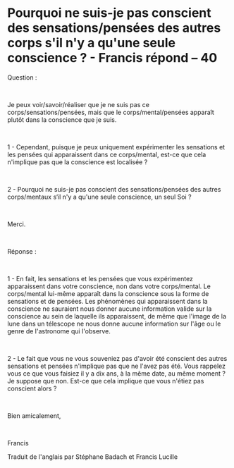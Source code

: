 # Pourquoi ne suis-je pas conscient des sensations/pensées des autres corps s'il n'y a qu'une seule conscience ? - Francis répond – 40

Question :  

&nbsp;  

Je peux voir/savoir/r&eacute;aliser que je ne suis pas ce corps/sensations/pens&eacute;es, mais que le corps/mental/pens&eacute;es appara&icirc;t plut&ocirc;t dans la conscience que je suis.  

&nbsp;  

1 - Cependant, puisque je peux uniquement exp&eacute;rimenter les sensations et les pens&eacute;es qui apparaissent dans ce corps/mental, est-ce que cela n'implique pas que la conscience est localis&eacute;e ?  

&nbsp;  

2 - Pourquoi ne suis-je pas conscient des sensations/pens&eacute;es des autres corps/mentaux s&lsquo;il n'y a qu'une seule conscience, un seul Soi ?  

&nbsp;  

Merci.  

&nbsp;  

R&eacute;ponse :  

&nbsp;  

1 - En fait, les sensations et les pens&eacute;es que vous exp&eacute;rimentez apparaissent dans votre conscience, non dans votre corps/mental. Le corps/mental lui-m&ecirc;me appara&icirc;t dans la conscience sous la forme de sensations et de pens&eacute;es. Les ph&eacute;nom&egrave;nes qui apparaissent dans la conscience ne sauraient nous donner aucune information valide sur la conscience au sein de laquelle ils apparaissent, de m&ecirc;me que l'image de la lune dans un t&eacute;lescope ne nous donne aucune information sur l'&acirc;ge ou le genre de l'astronome qui l'observe.  

&nbsp;  

2 - Le fait que vous ne vous souveniez pas d'avoir &eacute;t&eacute; conscient des autres sensations et pens&eacute;es n'implique pas que ne l'avez pas &eacute;t&eacute;. Vous rappelez vous ce que vous faisiez il y a dix ans, &agrave; la m&ecirc;me date, au m&ecirc;me moment ? Je suppose que non. Est-ce que cela implique que vous n'&eacute;tiez pas conscient alors ?  

&nbsp;  

Bien amicalement,  

&nbsp;  

Francis  

Traduit de l'anglais par St&eacute;phane Badach et Francis Lucille

